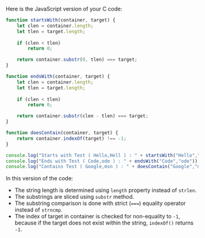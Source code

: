  Here is the JavaScript version of your C code:

```javascript
function startsWith(container, target) {
    let clen = container.length;
    let tlen = target.length;
    
    if (clen < tlen)
        return 0;

    return container.substr(0, tlen) === target;
}

function endsWith(container, target) {
    let clen = container.length;
    let tlen = target.length;
    
    if (clen < tlen)
        return 0;

    return container.substr(clen - tlen) === target;
}

function doesContain(container, target) {
    return container.indexOf(target) !== -1;
}

console.log("Starts with Test ( Hello,Hell ) : " + startsWith("Hello","Hell"));
console.log("Ends with Test ( Code,ode ) : " + endsWith("Code","ode"));
console.log("Contains Test ( Google,msn ) : " + doesContain("Google","msn"));
```

In this version of the code:
- The string length is determined using `length` property instead of `strlen`. 
- The substrings are sliced using `substr` method.
- The substring comparison is done with strict (`===`) equality operator instead of `strncmp`. 
- The index of target in container is checked for non-equality to `-1`, because if the target does not exist within the string, `indexOf()` returns `-1`.
